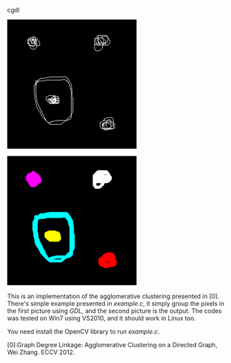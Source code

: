cgdl

![alt clusters](https://github.com/blackball/cgdl/raw/master/data/clusters.bmp)

![alt result](https://github.com/blackball/cgdl/raw/master/data/result.bmp)

This is an implementation of the agglomerative clustering presented in [0]. There's 
simple example presented in *example.c*, it simply group the pixels in the first picture
using *GDL*, and the second picture is the output. The codes was tested on Win7 using VS2010, 
and it should work in Linux too. 

You need install the OpenCV library to run *example.c*.

[0]:Graph Degree Linkage: Agglomerative Clustering on a Directed Graph, Wei Zhang. ECCV 2012.
